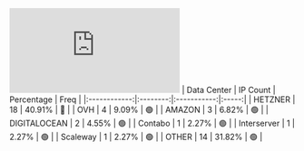 ![Diagramm](https://github.com/obajay/StateSync-snapshots/blob/main/Projects/Ixo/1/README.md)
| Data Center | IP Count | Percentage | Freq |
|:------------:|:--------:|:-----------:|:-----:|
| HETZNER | 18 | 40.91% | 🔴 |
| OVH | 4 | 9.09% | 🟢 |
| AMAZON | 3 | 6.82% | 🟢 |
| DIGITALOCEAN | 2 | 4.55% | 🟢 |
| Contabo | 1 | 2.27% | 🟢 |
| Interserver | 1 | 2.27% | 🟢 |
| Scaleway | 1 | 2.27% | 🟢 |
| OTHER | 14 | 31.82% | 🟢 |